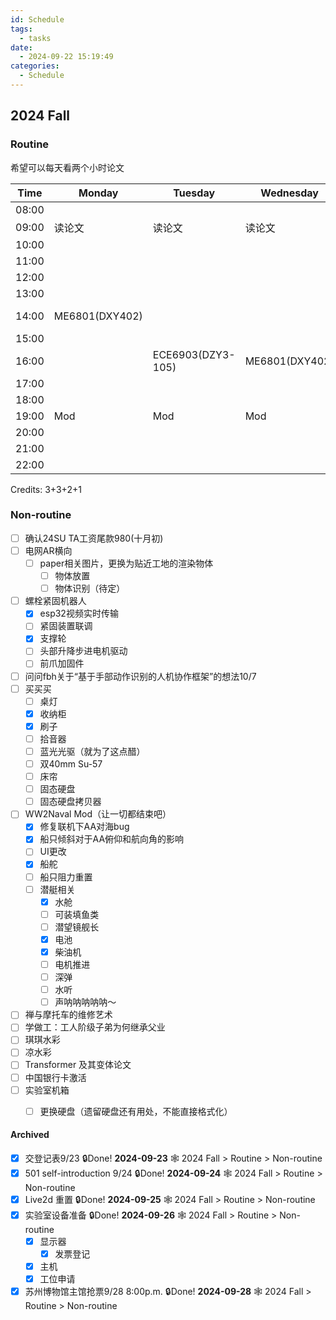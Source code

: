 ```yaml
---
id: Schedule
tags:
  - tasks
date:
  - 2024-09-22 15:19:49
categories:
  - Schedule
---
```

## 2024 Fall

### Routine
希望可以每天看两个小时论文

| Time  | Monday         | Tuesday           | Wednesday      | Thursday          | Friday   | Saturday | Sunday |
| ----- | -------------- | ----------------- | -------------- | ----------------- | -------- | -------- | ------ |
| 08:00 |                |                   |                |                   |          |          |        |
| 09:00 | 读论文            | 读论文               | 读论文            | 读论文               |          | Mod      |        |
| 10:00 |                |                   |                |                   | Seminar  |          |        |
| 11:00 |                |                   |                |                   |          |          |        |
| 12:00 |                |                   |                |                   |          |          |        |
| 13:00 |                |                   |                |                   |          |          |        |
| 14:00 | ME6801(DXY402) |                   |                | 新中特(CRQ214)       | BYY Meet |          |        |
| 15:00 |                |                   |                |                   |          |          |        |
| 16:00 |                | ECE6903(DZY3-105) | ME6801(DXY402) | ECE6903(DZY3-105) |          |          |        |
| 17:00 |                |                   |                |                   |          |          |        |
| 18:00 |                |                   |                | VG501(DXY112)     |          |          |        |
| 19:00 | Mod            | Mod               | Mod            |                   |          |          |        |
| 20:00 |                |                   |                |                   |          |          |        |
| 21:00 |                |                   |                |                   |          |          |        |
| 22:00 |                |                   |                |                   |          |          |        |
Credits: 3+3+2+1
### Non-routine
- [ ] 确认24SU TA工资尾款980(十月初)
- [ ] 电网AR横向
	- [ ] paper相关图片，更换为贴近工地的渲染物体
		- [ ] 物体放置
		- [ ] 物体识别（待定）
- [ ] 螺栓紧固机器人
	- [x] esp32视频实时传输
	- [ ] 紧固装置联调
	- [x] 支撑轮
	- [ ] 头部升降步进电机驱动
	- [ ] 前爪加固件
- [ ] 问问fbh关于“基于手部动作识别的人机协作框架”的想法10/7
- [ ] 买买买
	- [ ] 桌灯
	- [x] 收纳柜
	- [x] 刷子
	- [ ] 拾音器
	- [ ] 蓝光光驱（就为了这点醋）
	- [ ] 双40mm Su-57
	- [ ] 床帘
	- [ ] 固态硬盘
	- [ ] 固态硬盘拷贝器
- [ ] WW2Naval Mod（让一切都结束吧）
	- [x] 修复联机下AA对海bug
	- [x] 船只倾斜对于AA俯仰和航向角的影响
	- [ ] UI更改
	- [x] 船舵
	- [ ] 船只阻力重置
	- [ ] 潜艇相关
		- [x] 水舱
		- [ ] 可装填鱼类
		- [ ] 潜望镜舰长
		- [x] 电池
		- [x] 柴油机
		- [ ] 电机推进
		- [ ] 深弹
		- [ ] 水听
		- [ ] 声呐呐呐呐呐～
- [ ] 禅与摩托车的维修艺术
- [ ] 学做工：工人阶级子弟为何继承父业
- [ ] 琪琪水彩
- [ ] 凉水彩
- [ ] Transformer 及其变体论文
- [ ] 中国银行卡激活
- [ ] 实验室机箱
	- [ ] 更换硬盘（遗留硬盘还有用处，不能直接格式化）



#### Archived

- [x] 交登记表9/23 🔒Done! **2024-09-23** 🕸️ 2024 Fall > Routine > Non-routine
- [x] 501 self-introduction 9/24 🔒Done! **2024-09-24** 🕸️ 2024 Fall > Routine > Non-routine
- [x] Live2d 重置 🔒Done! **2024-09-25** 🕸️ 2024 Fall > Routine > Non-routine
- [x] 实验室设备准备 🔒Done! **2024-09-26** 🕸️ 2024 Fall > Routine > Non-routine
	- [x] 显示器
		- [x] 发票登记
	- [x] 主机
	- [x] 工位申请
- [x] 苏州博物馆主馆抢票9/28 8:00p.m. 🔒Done! **2024-09-28** 🕸️ 2024 Fall > Routine > Non-routine
